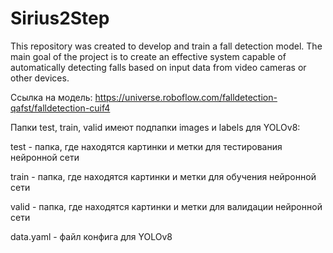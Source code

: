 # Sirius2Step
This repository was created to develop and train a fall detection model. The main goal of the project is to create an effective system capable of automatically detecting falls based on input data from video cameras or other devices.

Ссылка на модель: https://universe.roboflow.com/falldetection-qafst/falldetection-cuif4

Папки test, train, valid имеют подпапки images и labels для YOLOv8:

test - папка, где находятся картинки и метки для тестирования нейронной сети

train - папка, где находятся картинки и метки для обучения нейронной сети

valid - папка, где находятся картинки и метки для валидации нейронной сети

data.yaml - файл конфига для YOLOv8
